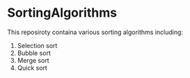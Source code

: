 # SortingAlgorithms

This reposiroty containa various sorting algorithms including:
1. Selection sort
2. Bubble sort
3. Merge sort
4. Quick sort
